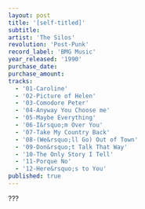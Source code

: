```yaml
---
layout: post
title: '[self-titled]'
subtitle: 
artist: 'The Silos'
revolution: 'Post-Punk'
record_label: 'BMG Music'
year_released: '1990'
purchase_date: 
purchase_amount: 
tracks:
  - '01-Caroline'
  - '02-Picture of Helen'
  - '03-Comodore Peter'
  - '04-Anyway You Choose me'
  - '05-Maybe Everything'
  - '06-I&rsquo;m Over You'
  - '07-Take My Country Back'
  - '08-(We&rsquo;ll Go) Out of Town'
  - '09-Don&rsquo;t Talk That Way'
  - '10-The Only Story I Tell'
  - '11-Porque No'
  - '12-Here&rsquo;s to You'
published: true
---
```


???